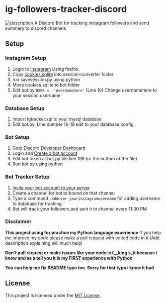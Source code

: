 # ig-followers-tracker-discord
![description](https://i.imgur.com/FkXsr2E.png)
A Discord Bot for tracking instagram followers and send summary to discord channels

## Setup

### Instagram Setup

 1. Login to [Instagram](https://www.instagram.com/) Using firefox.
 2. Copy [cookies.sqlite](https://support.mozilla.org/en-US/questions/904767) into session-converter folder
 3. run savesession.py using python
 4. Move cookies.sqlite to bot folder
 5. Edit bot.py  `USER =  'usernamehere'` (Line 10) Change usernamehere to your session username

### Database Setup
1. import igtracker.sql to your mysql database
2. Edit bot.py. Line number 16-19 edit to your database config

### Bot Setup
1. Goto [Discord Developer Dashboard](https://discordapp.com/developers/applications/)
2. Login and [Create a bot account](https://discordpy.readthedocs.io/en/rewrite/discord.html)
3. Edit bot token at bot.py file line 199 (or the buttom of the file)
4. Run bot.py using python

### Bot Tracker Setup
1. [Invite your bot account to your server](https://discordpy.readthedocs.io/en/rewrite/discord.html#inviting-your-bot)
2. Create a channel for bot to bound on that channel
3. Type a command `.adduser yourinstagramusername` for adding username to database for tracking
4. Bot will track your followers and sent it to channel every 11:30 PM

### Disclaimer
**This project using for practice my Python language experience**
If you help me improve my code please make a pull request with edited code in it (Add description explaining will much help)

**Don't pull request or make issues like your code is f__king s_it because i know and as a tell you it is my FIRST experience with Python**

**You can help me fix README typo too. Sorry for that typo i know it bad**

## License
This project is licensed under the [MIT License](https://github.com/Holfz/ig-followers-tracker-discord/blob/master/LICENSE).
